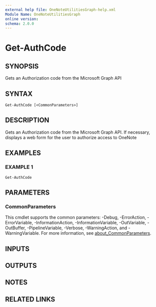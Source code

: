 ```yaml
---
external help file: OneNoteUtilitiesGraph-help.xml
Module Name: OneNoteUtilitiesGraph
online version:
schema: 2.0.0
---
```


# Get-AuthCode

## SYNOPSIS
Gets an Authorization code from the Microsoft Graph API

## SYNTAX

```
Get-AuthCode [<CommonParameters>]
```

## DESCRIPTION
Gets an Authorization code from the Microsoft Graph API.
If necessary, displays a web form for the user to authorize access to OneNote

## EXAMPLES

### EXAMPLE 1
```
Get-AuthCode
```

## PARAMETERS

### CommonParameters
This cmdlet supports the common parameters: -Debug, -ErrorAction, -ErrorVariable, -InformationAction, -InformationVariable, -OutVariable, -OutBuffer, -PipelineVariable, -Verbose, -WarningAction, and -WarningVariable. For more information, see [about_CommonParameters](http://go.microsoft.com/fwlink/?LinkID=113216).

## INPUTS

## OUTPUTS

## NOTES

## RELATED LINKS
